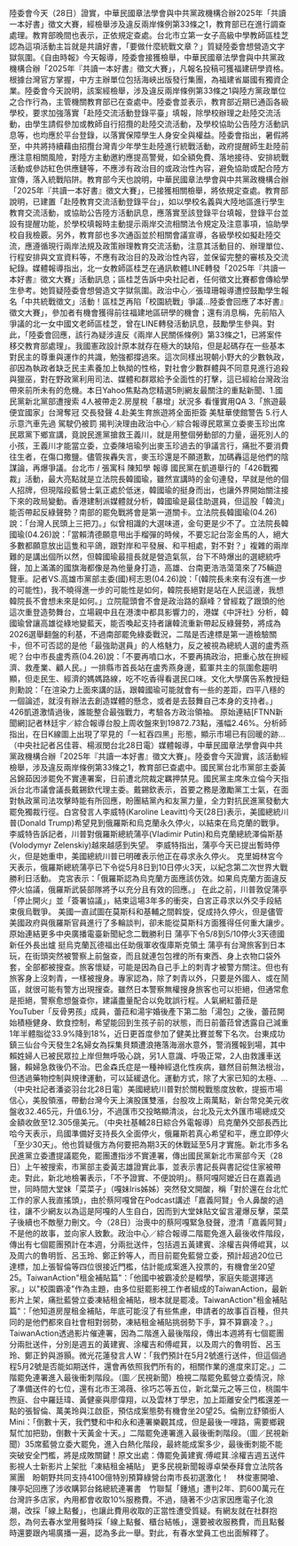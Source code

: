 陸委會今天（28日）證實，中華民國章法學會與中共黨政機構合辦2025年「共讀一本好書」徵文大賽，經檢舉涉及違反兩岸條例第33條之1，教育部已在進行調查處理。教育部晚間也表示，正依規定查處。台北市立第一女子高級中學教師區桂芝認為這項活動主旨就是共讀好書，「要做什麼統戰文章？」質疑陸委會想營造文字獄氛圍。《自由時報》今天報導，陸委會接獲檢舉，中華民國章法學會與中共黨政機構合辦「2025年『共讀一本好書』徵文大賽」，凡報名投稿可獲福建研學資格。根據台灣官方掌握，中方主辦單位包括海峽出版發行集團，為福建省屬國有獨資企業。陸委會今天說明，該案經檢舉，涉及違反兩岸條例第33條之1與陸方黨政單位之合作行為，主管機關教育部已在查處中。陸委會並表示，教育部近期已通函各級學校，要求加強落實「赴陸交流活動登錄平臺」填報，除學校辦理之赴陸交流活動，由學生請假參加或教師自行招攬的赴陸交流活動，及學校協助公告陸方活動訊息等，也均應於平台登錄，以落實保障學生人身安全與權益。陸委會指出，暑假將至，中共將持續藉由招攬台灣青少年學生赴陸進行統戰活動，政府提醒師生赴陸前應注意相關風險，對陸方主動邀約應提高警覺，如全額免費、落地接待、安排統戰活動或參訪紅色供應鏈等，不應涉有政治目的或政治性內容，避免協助或配合陸方宣傳，落入統戰陷阱。教育部今天也說明，中華民國章法學會與中共黨政機構合辦「2025年『共讀一本好書』徵文大賽」，已接獲相關檢舉，將依規定查處。教育部說明，已建置「赴陸教育交流活動登錄平台」，如以學校名義與大陸地區進行學生教育交流活動，或協助公告陸方活動訊息，應落實至該登錄平台填報，登錄平台並設有提醒功能，於學校填報時主動提示兩岸交流相關法令規定及注意事項，協助學校自我檢覈。另外，教育部也多次通函並於相關會議宣導，各級學校如擬赴陸交流，應遵循現行兩岸法規及政策辦理教育交流活動，注意其活動目的、辦理單位、行程安排與文宣資料等，不應有政治目的及政治性內容，並保留完整的審核及交流紀錄。媒體報導指出，北一女教師區桂芝在通訊軟體LINE轉發「2025年『共讀一本好書』徵文大賽」活動訊息；區桂芝告訴中央社記者，任何徵文比賽都會傳給學生參考。她質疑陸委會想營造文字獄氛圍。政治中心／張瑋珊報導遭控鼓勵學生報名「中共統戰徵文」活動！區桂芝再陷「校園統戰」爭議…陸委會回應了本好書』徵文大賽」，參加者有機會獲得前往福建地區研學的機會；還有消息稱，先前陷入爭議的北一女中國文老師區桂芝，曾在LINE轉發活動訊息，鼓勵學生參與。對此，「陸委會回應，該行為疑涉違反《兩岸人民關係條例》第33條之1，已將案件移交教育部處理」。我國憲政設計原本就存在極大的缺陷，但是起碼存在一些基本對民主的尊重與運作的共識，勉強都撐過來。這次同樣出現朝小野大的少數執政，卻因為執政者缺乏民主素養加上執拗的性格，對社會少數群體與不同意見進行追殺與獵巫，對在野政黨利用司法、媒體和群眾給予全面性的打擊，這已經給台灣政治帶來前所未有的危機。本日Yahoo焦點為您精選5則網友最關注的重點新聞、1.國民黨新北黨部遭搜索 4人被帶走2.房屋稅「暴增」狀況多 看懂實用QA 3.「旅遊最便宜國家」台灣奪冠 交長發聲 4.赴美生育旅遊將全面拒簽 美駐華使館警告 5.行人示意汽車先過 駕駛仍被罰 揭判決理由政治中心／綜合報導民眾黨立委麥玉珍出席民眾黨下鄉宣講，竟說民進黨搶救王義川，就是用整個勞動部的力量，逼死別人的小孩，王義川才能當立委，立委陳培瑜列出麥玉珍過去的爭議言行，痛批不要消費往生者，在傷口撒鹽。儘管挨轟失言，麥玉珍還是不願道歉，加碼轟這是他們的陰謀論，再爆爭議。台北市 / 張寓科 陳知學 報導 國民黨在凱道舉行的「426戰獨裁」活動，最大亮點就是立法院長韓國瑜，雖然宣講時的金句連發，早就是他的個人招牌，但現階段藍營士氣正處於低迷，韓國瑜的挺身而出，也讓外界開始關注接下來的政局變動。香港建制派媒體就分析，韓國瑜是最佳助選員，但這股「韓流」能否帶起反綠聲勢？南部的罷免戰將會是第一道關卡。立法院長韓國瑜(04.26)說：「台灣人民頭上三把刀。」似曾相識的大選味道，金句更是少不了。立法院長韓國瑜(04.26)說：「當賴清德願意甩出手榴彈的時候，不要忘記台澎金馬的人，絕大多數都願意放出這隻和平鴿，跟對岸和平發展、和平相處，對不對？」複雜的兩岸難的是講出個所以然，但韓國瑜最擅長就是營造氣氛，台下不時爆出的選總統呼聲，加上滿滿的國旗海都像是為他量身打造，高雄、台南更浩浩蕩蕩來了75輛遊覽車。記者VS.高雄市黨部主委(國)柯志恩(04.26)說：「(韓院長未來有沒有進一步的可能性)，我不曉得進一步的可能性是如何，韓院長絕對是站在人民這邊，我想韓院長不會想未來是如何。」立院龍頭會不會是政治路的巔峰？曾經栽了跟頭的他這次重登造勢舞台，立場親中且在港澳中都具影響力的，港媒《中評社》分析，韓國瑜曾讓高雄從綠地變藍天，能否喚起支持者讓韓流重新帶起反綠聲勢，將成為2026選舉翻盤的利基，不過南部罷免綠委戰況，二階是否達標是第一道檢驗關卡，但不可否認的是他「最強助選員」的人格魅力，反之被視為總統人選的盧秀燕呢？台中市長盧秀燕(04.26)說：「不要再噴口水，不要再搞政治，把重心放在拚經濟、救產業、顧人民。」一排縣市首長站在盧秀燕身邊，藍軍共主的氛圍愈趨明顯，但走民生、經濟的媽媽路線，吃不吃香得看選民口味。文化大學廣告系教授鈕則勳說：「在渲染力上面來講的話，跟韓國瑜可能就會有一些的差距，四平八穩的一個論述，就沒有辦法去創造媒體的懸念，或者是去鼓舞自己本身的支持者。」426凱道激情過後，誰能整合最強戰力，考驗各方政治領袖。  原始連結[FTNN新聞網]記者林廷宇／綜合報導台股上周收盤來到19872.73點，漲幅2.46%。分析師指出，在日K線圖上出現了罕見的「一紅吞四黑」形態，顯示市場已有回暖的跡...（中央社記者呂佳蓉、楊淑閔台北28日電）媒體報導，中華民國章法學會與中共黨政機構合辦「2025年『共讀一本好書』徵文大賽」。陸委會今天證實，該活動經檢舉，涉及違反兩岸條例第33條之1，教育部已查處中。國民黨台北市黨部主委黃呂錦茹因涉罷免不實連署案，日前遭北院裁定羈押禁見。國民黨主席朱立倫今天指派台北市議會議長戴錫欽代理主委。戴錫欽表示，首要之務是激勵黨工士氣，在面對執政黨司法攻擊時能有所回應，盼團結黨內和友黨力量，全力對抗民進黨發動大罷免獨裁行徑。白宮發言人李威特(Karoline Leavitt)今天(28日)表示，美國總統川普(Donald Trump)希望見到俄羅斯和烏克蘭永久停火，以結束在烏克蘭的戰爭。 李威特告訴記者，川普對俄羅斯總統蒲亭(Vladimir Putin)和烏克蘭總統澤倫斯基(Volodymyr Zelenskiy)越來越感到失望。 李威特指出，蒲亭今天已提出暫時停火，但是她重申，美國總統川普已明確表示他正在尋求永久停火。 克里姆林宮今天表示，俄羅斯總統蒲亭已下令從5月8日到10日停火3天，以紀念第二次世界大戰勝利日活動。 克宮表示：「俄羅斯認為烏克蘭方面應該仿效。如果烏克蘭方面違反停火協議，俄羅斯武裝部隊將予以充分且有效的回應。」 在此之前，川普敦促蒲亭「停止開火」並「簽署協議」，結束這場3年多的衝突，白宮正尋求以外交手段結束俄烏戰爭。 美國一直試圖在莫斯科和基輔之間斡旋，促成持久停火，但是儘管美國政府與俄羅斯官員進行了多輪談判，卻未能從莫斯科方面獲得任何重大讓步。 原始連結更多中央廣播電臺新聞紀念二戰勝利日 蒲亭下令5/8到5/10停火3天德國新任外長出爐 挺烏克蘭瓦德福出任助俄軍收復庫斯克領土 蒲亭有台灣旅客到日本玩，在街頭突然被警察上前盤查，而且就連包包裡的所有東西、身上衣物口袋外套，全部都被搜查。旅客懷疑，可能是因為自己手上的刺青才被警方關注。但也有旅客身上沒刺青，一樣被搜身。專家認為，除了刺青以外，只要是外國人、或在鬧區，就很可能有警方出現搜查。雖然日本警察無權搜身旅客也可以拒絕，但通常愈是拒絕，警察愈想盤查你，建議盡量配合以免耽誤行程。人氣網紅蕾菈是YouTuber「反骨男孩」成員，蕾菈和湯宇婚後產下第二胎「湯包」之後，蕾菈開始積極健身、飲食控制，希望能回到生孩子前的狀態，而日前蕾菈曾透露自己減重1年半體脂從33.9%降到18%，近日更首度參加了健美比賽並奪下名次。台東成功鎮三仙台今天發生2名婦女為採集貝類遭浪捲落海溺水意外，警消獲報到場，其中賴姓婦人已被民眾拉上岸但無呼吸心跳，另1人意識、呼吸正常，2人由救護車送醫，賴婦急救後仍不治。巴金森氏症是一種神經退化性疾病，雖然目前無法根治，但透過藥物控制與規律運動，可以延緩退化。運動方式，除了大家已知的太極、...（中央社記者潘姿羽台北28日電）美國總統川普對於關稅戰態度放軟，提振市場信心，美股領漲，帶動台灣今天上演股匯雙漲，台股攻上兩萬點，新台幣兌美元收盤收32.465元，升值6.1分，不過匯市交投略顯清淡，台北及元太外匯市場總成交金額收斂至12.305億美元。（中央社基輔28日綜合外電報導）烏克蘭外交部長西比哈今天表示，烏國準備好支持長久全面停火，俄羅斯若真心希望和平，應立即停火「至少30天」。他也質疑俄方為何要把為期3天的休戰延至5月才實施。新北市多名民進黨立委遭提議罷免，罷團遭指涉不實連署，傳出國民黨新北市黨部今天（28日）上午被搜索，市黨部主委黃志雄證實此事，並表示書記長與書記從住家被帶走。對此，新北地檢署表示，「不予證實、不便說明」。蔡阿嘎阿嬤近日在嘉義過世，同時間大堂妹「菜菜子」（嘎妹Iris姊姊）突然發文開酸，稱「對於還在台北忙工作的家人我直搖頭」，由於蔡阿嘎曾在Podcast講述「嘉義阿賢」令人鼻酸的過往，讓不少網友以為這是阿嘎的人生自白，因而到大堂妹貼文留言灌爆反擊，菜菜子後續也不敵壓力刪文。今（28日）治喪中的蔡阿嘎緊急發聲，澄清「嘉義阿賢」不是他的故事，並向家人致歉。政治中心／綜合報導二階罷免進入最後收件階段，傳出有七個罷團預計在本週，分兩批送件，包括週五黃建賓、涂權吉與傅崐萁，以及周六的魯明哲、呂玉玲、鄭正鈐等人，而目前罷免藍營立委，預計超過20位已達標，加上張智倫等四位很接近門檻，估計能成案進入投票的，有機會坐20望25。TaiwanAction"租金補貼篇"：「他國中被霸凌於是輟學，家庭失能選擇逃家。」以"校園霸凌"作為主題，由多位挺罷影視工作者組成的TaiwanAction，最新影片上架，痛批藍營立委凍結租金補貼，根本就是罷凌。TaiwanAction"租金補貼篇"：「他知道房屋租金補貼，年底可能沒了有些焦慮，申請者的故事百百種，但共同的是他們都來自社會相對弱勢，凍結租金補貼挑弱勢下手，算不算霸凌？。」TaiwanAction透過影片催連署，因為二階進入最後階段，傳出本週將有七個罷團分兩批送件，分別是週五的黃建賓、涂權吉和傅崐萁，以及周六的魯明哲、呂玉玲、鄭正鈐與游顥。微光花蓮發言人W：「我們預計在5月2號進行送件，但這個過程5月2號是否能如期送件，還會再依照我們所有的，相關作業的進度來訂定。」二階罷免連署進入最後衝刺階段。（圖／民視新聞）檢視二階罷免藍營立委情況，除了準備送件的七位，還有北市王鴻薇、徐巧芯等五位，新北葉元之等三位，桃園牛煦庭、台中羅廷瑋、黃健豪與廖偉翔，以及雲林丁學忠，加上距離安全門檻還差一點的張智倫、萬美玲與江啟臣，預估成案態勢有機會坐20望25。倫刪立舒領銜人Mini：「倒數十天，我們雙和中和永和連署樂觀其成，但是最後一哩路，需要鄉親幫忙加把勁，倒數十天黃金十天。」二階罷免連署進入最後衝刺階段。（圖／民視新聞）35席藍營立委大罷免，進入白熱化階段，最終能成案多少，最後衝刺能不能突破安全門檻，將是成敗關鍵！原文出處：傳罷免黃建賓.傅崐萁.涂權吉週五送件　影視人士新影片上架批「凍結租金補貼」 更多民視新聞報導卓榮泰拜會立法院各黨團　盼朝野共同支持4100億特別預算綠營台南市長初選激化！　林俊憲開嗆、陳亭妃回應了涉收購郭台銘總統連署書　竹聯幫「鍾馗」遭判2年、罰600萬元在台灣許多店家，內用都會收取10%服務費。不過，隨著不少店家因應電子化浪潮，改採「線上點餐」，也讓此費用收取的正當性遭受質疑。有網友就在社群抱怨，為何去春水堂用餐時採「線上點餐、櫃台結帳」，還要被收服務費，而且點餐時還要跟內場廣播一遍，認為多此一舉。對此，有春水堂員工也出面解釋了。